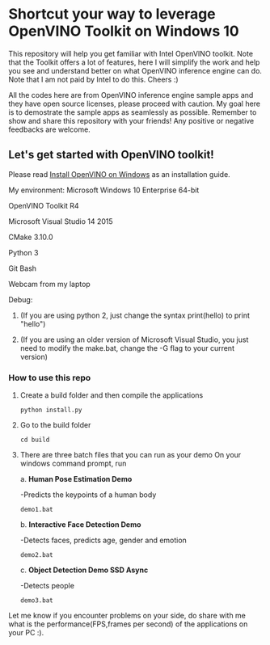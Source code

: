 # Shortcut your way to leverage OpenVINO Toolkit on Windows 10

This repository will help you get familiar with Intel OpenVINO toolkit. Note that the Toolkit offers a lot of features, here I will simplify the work and help you see and understand better on what OpenVINO inference engine can do. Note that I am not paid by Intel to do this. Cheers :) 

All the codes here are from OpenVINO inference engine sample apps and they have open source licenses, please proceed with caution. My goal here is to demostrate the sample apps as seamlessly as possible. Remember to show and share this repository with your friends! Any positive or negative feedbacks are welcome.

## Let's get started with OpenVINO toolkit!
Please read [Install OpenVINO on Windows](https://software.intel.com/en-us/articles/OpenVINO-Install-Windows) as an installation guide.

My environment:
Microsoft Windows 10 Enterprise 64-bit

OpenVINO Toolkit R4

Microsoft Visual Studio 14 2015

CMake 3.10.0

Python 3

Git Bash

Webcam from my laptop


Debug: 
1. (If you are using python 2, just change the syntax print(hello) to print "hello")

2. (If you are using an older version of Microsoft Visual Studio, you just need to modify the make.bat, change the -G flag to your current version)

### How to use this repo
1. Create a build folder and then compile the applications

    `python install.py`

2. Go to the build folder
    
    `cd build`

3. There are three batch files that you can run as your demo
    On your windows command prompt, run

    a. **Human Pose Estimation Demo**
    
    -Predicts the keypoints of a human body
    
    `demo1.bat`

    b. **Interactive Face Detection Demo**
    
    -Detects faces, predicts age, gender and emotion
    
    `demo2.bat`

    c. **Object Detection Demo SSD Async**
    
    -Detects people
    
    `demo3.bat`


Let me know if you encounter problems on your side, do share with me what is the performance(FPS,frames per second) of the applications on your PC :). 
